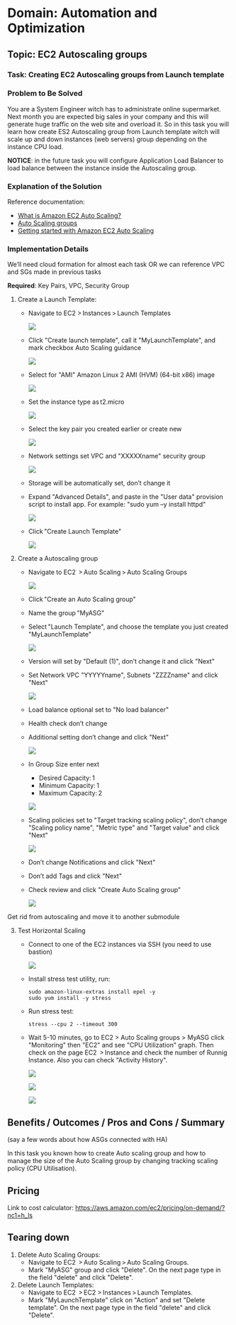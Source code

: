 # Domain: Automation and Optimization 

## Topic: EC2 Autoscaling groups 

### Task: Creating EC2 Autoscaling groups from Launch template

### Problem to Be Solved  

You are a System Engineer witch has to administrate online supermarket. Next month you are expected big sales in your company and this will generate huge traffic on the web site and overload it. So in this task you will learn how create ES2 Autoscaling group from Launch template witch will scale up and down instances (web servers) group depending on the instance CPU load. 

**NOTICE**: in the future task you will configure Application Load Balancer to load balance between the instance inside the Autoscaling group. 


### Explanation of the Solution  

Reference documentation:
- [What is Amazon EC2 Auto Scaling?](https://docs.aws.amazon.com/autoscaling/ec2/userguide/what-is-amazon-ec2-auto-scaling.html)
- [Auto Scaling groups](https://docs.aws.amazon.com/autoscaling/ec2/userguide/AutoScalingGroup.html)
- [Getting started with Amazon EC2 Auto Scaling](https://docs.aws.amazon.com/autoscaling/ec2/userguide/GettingStartedTutorial.html)
 
### Implementation Details  

We’ll need cloud formation for almost each task OR we can reference VPC and SGs made in previous tasks

**Required**: Key Pairs, VPC, Security Group 

1. Create a Launch Template:
    - Navigate to EC2 > Instances > Launch Templates

        ![](../images/Launch_template.png)

    - Click "Create launch template", call it "MyLaunchTemplate", and mark checkbox Auto Scaling guidance

        ![](../images/Create_launch_template.png)

    - Select for "AMI" Amazon Linux 2 AMI (HVM) (64-bit x86) image

        ![](../images/Create_launch_template_AMI.png) 

    - Set the instance type as t2.micro 

        ![](../images/Create_launch_template_Instance_type.png) 

    - Select the key pair you created earlier or create new

        ![](../images/Create_launch_template_key_pair.png) 

    - Network settings set VPC and "XXXXXname" security group

        ![](../images/Create_launch_template_Network_settings.png) 

    - Storage will be automatically set, don’t change it
    - Expand "Advanced Details", and paste in the "User data" provision script to install app. For example: "sudo yum –y install httpd"

        ![](../images/Create_launch_template_User_data.png)

    - Click "Create Launch Template" 

        ![](../images/Create_launch_template_done.png)

2. Create a Autoscaling group 
    - Navigate to EC2  > Auto Scaling > Auto Scaling Groups 

        ![](../images/ASG.png)

    - Click "Create an Auto Scaling group"
    - Name the group "MyASG"
    - Select "Launch Template", and choose the template you just created "MyLaunchTemplate"

        ![](../images/ASG_Launch_template.png)

    - Version will set by "Default (1)", don’t change it and click "Next"
    - Set Network VPC "YYYYYname", Subnets "ZZZZname" and click "Next"

        ![](../images/ASG_network.png)

    - Load balance optional set to "No load balancer"
    - Health check don’t change
    - Additional setting don’t change and click "Next"

        ![](../images/ASG_advanced_options.png)

    - In Group Size enter next  
        - Desired Capacity: 1 
        - Minimum Capacity: 1 
        - Maximum Capacity: 2 
        
        ![](../images/ASG_group_size.png)

    - Scaling policies set to "Target tracking scaling policy", don’t change "Scaling policy name",  "Metric type" and "Target value" and click "Next"

        ![](../images/ASG_Scaling_policies.png)

    - Don’t change Notifications and click "Next"
    - Don’t add Tags and click "Next"
    - Check review and click "Create Auto Scaling group"

        ![](../images/ASG_done.png)
 
Get rid from autoscaling and move it to another submodule

3. Test Horizontal Scaling 
    - Connect to one of the EC2 instances via SSH (you need to use bastion)

        ![](../images/ASG_ssh.png)

    - Install stress test utility, run:
        ```
        sudo amazon-linux-extras install epel -y
        sudo yum install -y stress 
        ```
    - Run stress test:
        ```
        stress --cpu 2 --timeout 300 
        ```
    - Wait 5-10 minutes, go to EC2 > Auto Scaling groups > MyASG click "Monitoring" then "EC2" and see "CPU Utilization" graph. Then check on the page EC2  > Instance and check the number of Runnig Instance. Also you can check "Activity History".

        ![](../images/ASG_CPU_Utilization.png)

        ![](../images/ASG_instances.png)

        ![](../images/ASG_activity_history.png)
 

## Benefits / Outcomes / Pros and Cons / Summary  

(say a few words about how ASGs connected with HA) 

In this task you known how to create Auto scaling group and how to manage  the size of the Auto Scaling group by changing tracking scaling policy (CPU Utilisation). 


## Pricing  

Link to cost calculator: https://aws.amazon.com/ec2/pricing/on-demand/?nc1=h_ls 

## Tearing down  

1. Delete Auto Scaling Groups:
    - Navigate to EC2  > Auto Scaling > Auto Scaling Groups. 
    - Mark "MyASG" group and click "Delete". On the next page type in the field "delete" and click "Delete". 
2. Delete Launch Templates:
    - Navigate to EC2  > EC2 > Instances > Launch Templates. 
    - Mark "MyLaunchTemplate" click on "Action" and set  "Delete template". On the next page type in the field "delete" and click "Delete". 
